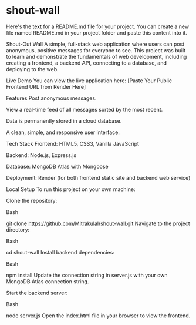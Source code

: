 # shout-wall
Here's the text for a README.md file for your project. You can create a new file named README.md in your project folder and paste this content into it.

Shout-Out Wall
A simple, full-stack web application where users can post anonymous, positive messages for everyone to see. This project was built to learn and demonstrate the fundamentals of web development, including creating a frontend, a backend API, connecting to a database, and deploying to the web.

Live Demo
You can view the live application here: [Paste Your Public Frontend URL from Render Here]

Features
Post anonymous messages.

View a real-time feed of all messages sorted by the most recent.

Data is permanently stored in a cloud database.

A clean, simple, and responsive user interface.

Tech Stack
Frontend: HTML5, CSS3, Vanilla JavaScript

Backend: Node.js, Express.js

Database: MongoDB Atlas with Mongoose

Deployment: Render (for both frontend static site and backend web service)

Local Setup
To run this project on your own machine:

Clone the repository:

Bash

git clone https://github.com/Mitrakulal/shout-wall.git
Navigate to the project directory:

Bash

cd shout-wall
Install backend dependencies:

Bash

npm install
Update the connection string in server.js with your own MongoDB Atlas connection string.

Start the backend server:

Bash

node server.js
Open the index.html file in your browser to view the frontend.
